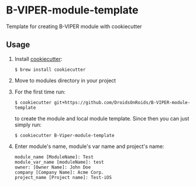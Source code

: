 # B-VIPER-module-template

Template for creating B-VIPER module with cookiecutter

## Usage
1. Install [cookiecutter](https://github.com/audreyr/cookiecutter):

    ```$ brew install cookiecutter```
2. Move to modules directory in your project
3. For the first time run:

    ```$ cookiecutter git+https://github.com/DroidsOnRoids/B-VIPER-module-template```
   
    to create the module and local module template.
    Since then you can just simply run:
    
    ```$ cookiecutter B-Viper-module-template```
    
4. Enter module's name, module's var name and project's name:

    ```
    module_name [ModuleName]: Test
    module_var_name [moduleName]: test
    owner: [Owner Name]: John Doe
    company [Company Name]: Acme Corp.
    project_name [Project name]: Test-iOS
    ```
